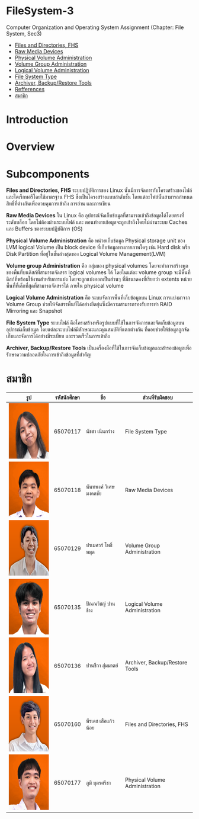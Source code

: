# FileSystem-3

Computer Organization and Operating System Assignment (Chapter: File System, Sec3)

- [Files and Directories, FHS](https://github.com/65070118/File-System-3/tree/main/160%20Files%20and%20Directories%2C%20FHS)
- [Raw Media Devices](https://github.com/65070118/File-System-3/tree/main/118%20Raw%20Media%20Devices)
- [Physical Volume Administration](https://github.com/65070118/File-System-3/tree/main/177%20Physical%20Volume%20Administration)
- [Volume Group Administration](https://github.com/65070118/File-System-3/tree/main/129%20Volume%20Group%20Administration)
- [Logical Volume Administration](https://github.com/65070118/File-System-3/tree/main/135%20Logical%20Volume%20Administration)
- [File System Type](https://github.com/65070118/File-System-3/tree/main/117%20File%20System%20Type)
- [Archiver, Backup/Restore Tools](https://github.com/65070118/File-System-3/tree/main/136%20Archiver%2C%20Backup_Restore%20Tools)
- [Refferences](https://github.com/65070118/File-System-3?tab=readme-ov-file#references)
- [สมาชิก](https://github.com/65070118/File-System-3?tab=readme-ov-file#%E0%B8%AA%E0%B8%A1%E0%B8%B2%E0%B8%8A%E0%B8%B4%E0%B8%81)

# Introduction

# Overview

# Subcomponents

**Files and Directories, FHS** ระบบปฏิบัติการของ Linux นั้นมีการจัดการกับโครงสร้างของไฟล์และไดเร็กทอรีโดยใช้มาตรฐาน FHS ซึ่งเป็นโครงสร้างแบบลำดับชั้น โดยแต่ละไฟล์นั้นสามารถกำหนดสิทธิ์ที่ต่างกันเพื่อควบคุมการเข้าถึง การอ่าน และการเขียน

**Raw Media Devices** ใน Linux คือ อุปกรณ์จัดเก็บข้อมูลที่สามารถเข้าถึงข้อมูลได้โดยตรงที่ระดับบล็อก โดยไม่ต้องผ่านระบบไฟล์ และ ตอนทำงานข้อมูลจะถูกเข้าถึงโดยไม่ผ่านระบบ Caches และ Buffers ของระบบปฏิบัติการ (OS)

**Physical Volume Administration**  คือ หน่วยเก็บข้อมูล Physical storage unit ของ LVM logical Volume เป็น block device ที่เก็บข้อมูลทางกายภาพใดๆ เช่น Hard disk หรือ Disk Partition ที่อยู่ในชั้นล่างสุดของ Logical Volume Management(LVM)

**Volume group Administration**  คือ กลุ่มของ physical volumes โดยจะทำการสร้างพูลของพื้นที่บนดิสก์ที่สามารถจัดสรร logical volumes ได้ โดยในแต่ละ volume group จะมีพื้นที่ดิสก์ที่พร้อมใช้งานสำหรับการแบ่ง โดยจะถูกแบ่งออกเป็นส่วนๆ ที่มีขนาดคงที่เรียกว่า extents หน่วยพื้นที่ที่เล็กที่สุดที่สามารถจัดสรรได้ ภายใน physical volume

**Logical Volume Administration** คือ ระบบจัดการพื้นที่เก็บข้อมูลบน Linux การแบ่งมาจาก Volume Group ช่วยให้จัดสรรพื้นที่ได้อย่างยึดยุ่นซึ่งมีความสามารถรองรับการทำ RAID Mirroring และ Snapshot

**File System Type** ระบบไฟล์ คือโครงสร้างหรือรูปแบบที่ใช้ในการจัดการและจัดเก็บข้อมูลบนอุปกรณ์เก็บข้อมูล โดยแต่ละระบบไฟล์มีลักษณะและคุณสมบัติที่แตกต่างกัน ที่คอยช่วยให้ข้อมูลถูกจัดเก็บและจัดการได้อย่างมีระเบียบ และรวดเร็วในการเข้าถึง

**Archiver, Backup/Restore Tools** เป็นเครื่องมือที่ใช้ในการจัดเก็บข้อมูลและสำรองข้อมูลเพื่อรักษาความปลอดภัยในการเข้าถึงข้อมูลที่สำคัญ


# สมาชิก

| รูป | รหัสนักศึกษา     | ชื่อ                  | ส่วนที่รับผิดชอบ               |
| --- | -------- | --------------------- | ------------------------------ |
|   <img height="150" src="img/Nam.png" width="150"/>  | 65070117 | นัชชา เนินกร่าง       | File System Type               |
|   <img height="150" src="img/Tum (1).png" width="150"/>  | 65070118 | นันทพงศ์ วิเศษมงคลชัย | Raw Media Devices              |
|   <img height="150" src="img/best.png"/>  | 65070129 | ปรเมศวร์ โพธิ์หมุด    | Volume Group Administration    |
|   <img height="150" src="img/Moss.png" width="150"/>  | 65070135 | ปัณณวิชญ์ ปานช้าง     | Logical Volume Administration |
|   <img height="150" src="img/Folk.png" width="150"/>  | 65070136 | ปานชีวา สุ่มมาตย์     | Archiver, Backup/Restore Tools |
|   <img height="150" src="img/del3.png" width="150"/>  | 65070160 | พีรเดช เสือแก้วน้อย   | Files and Directories, FHS     |
|   <img height="150" src="img/Phum.png" width="150"/>  | 65070177 | ภูมิ บุตรศรีชา        | Physical Volume Administration  |
